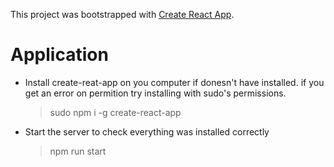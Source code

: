 This project was bootstrapped with [Create React App](https://github.com/facebook/create-react-app).

# Application

- Install create-reat-app on you computer if donesn't have installed. if you get an error on permition try installing with sudo's permissions.

    > sudo npm i -g create-react-app

- Start the server to check everything was installed correctly

    > npm run start
